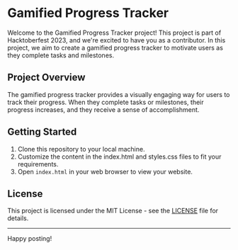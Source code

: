 # Gamified Progress Tracker

Welcome to the Gamified Progress Tracker project! This project is part of Hacktoberfest 2023, and we're excited to have you as a contributor. In this project, we aim to create a gamified progress tracker to motivate users as they complete tasks and milestones.

## Project Overview

The gamified progress tracker provides a visually engaging way for users to track their progress. When they complete tasks or milestones, their progress increases, and they receive a sense of accomplishment.

## Getting Started

1. Clone this repository to your local machine.
2. Customize the content in the index.html and styles.css files to fit your requirements.
3. Open `index.html` in your web browser to view your website.

## License

This project is licensed under the MIT License - see the [LICENSE](LICENSE) file for details.

---

Happy posting!